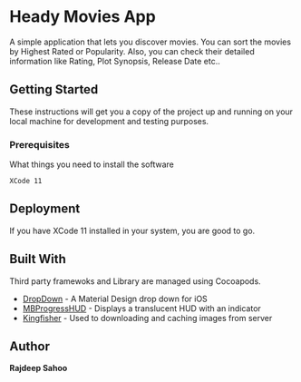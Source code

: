 # Heady Movies App

A simple application that lets you discover movies. You can sort the movies by Highest Rated or Popularity. Also, you can check their detailed information like Rating, Plot Synopsis, Release Date etc..


## Getting Started

These instructions will get you a copy of the project up and running on your local machine for development and testing purposes.

### Prerequisites

What things you need to install the software

```
XCode 11
```


## Deployment

If you have XCode 11 installed in your system, you are good to go.



## Built With

Third party framewoks and Library are managed using Cocoapods.

* [DropDown](https://github.com/AssistoLab/DropDown/) - A Material Design drop down for iOS
* [MBProgressHUD](https://cocoapods.org/pods/MBProgressHUD/) - Displays a translucent HUD with an indicator
* [Kingfisher](https://github.com/onevcat/Kingfisher/) - Used to downloading and caching images from server



## Author

**Rajdeep Sahoo**




